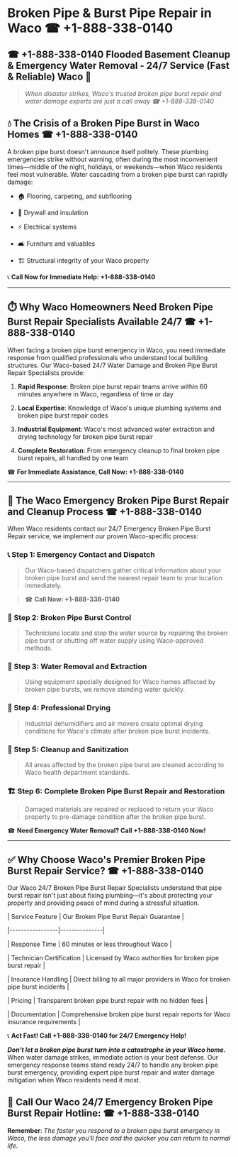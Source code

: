 # Broken Pipe & Burst Pipe Repair in Waco ☎ +1-888-338-0140  
## ☎ +1-888-338-0140 Flooded Basement Cleanup & Emergency Water Removal - 24/7 Service (Fast & Reliable) Waco 🚨  

> *When disaster strikes, Waco's trusted broken pipe burst repair and water damage experts are just a call away ☎ +1-888-338-0140*  

## 💧 The Crisis of a Broken Pipe Burst in Waco Homes ☎ +1-888-338-0140  

A broken pipe burst doesn't announce itself politely. These plumbing emergencies strike without warning, often during the most inconvenient times—middle of the night, holidays, or weekends—when Waco residents feel most vulnerable. Water cascading from a broken pipe burst can rapidly damage:  

* 🏠 Flooring, carpeting, and subflooring  
* 🧱 Drywall and insulation  
* ⚡ Electrical systems  
* 🛋️ Furniture and valuables  
* 🏗️ Structural integrity of your Waco property  

📞 **Call Now for Immediate Help: +1-888-338-0140**  

---  

## ⏱️ Why Waco Homeowners Need Broken Pipe Burst Repair Specialists Available 24/7 ☎ +1-888-338-0140  

When facing a broken pipe burst emergency in Waco, you need immediate response from qualified professionals who understand local building structures. Our Waco-based 24/7 Water Damage and Broken Pipe Burst Repair Specialists provide:  

1. **Rapid Response**: Broken pipe burst repair teams arrive within 60 minutes anywhere in Waco, regardless of time or day  
2. **Local Expertise**: Knowledge of Waco's unique plumbing systems and broken pipe burst repair codes  
3. **Industrial Equipment**: Waco's most advanced water extraction and drying technology for broken pipe burst repair  
4. **Complete Restoration**: From emergency cleanup to final broken pipe burst repairs, all handled by one team  

☎ **For Immediate Assistance, Call Now: +1-888-338-0140**  

---  

## 🔧 The Waco Emergency Broken Pipe Burst Repair and Cleanup Process ☎ +1-888-338-0140  

When Waco residents contact our 24/7 Emergency Broken Pipe Burst Repair service, we implement our proven Waco-specific process:  

### 📞 Step 1: Emergency Contact and Dispatch  
> Our Waco-based dispatchers gather critical information about your broken pipe burst and send the nearest repair team to your location immediately.  
> ☎ **Call Now: +1-888-338-0140**  

### 🚿 Step 2: Broken Pipe Burst Control  
> Technicians locate and stop the water source by repairing the broken pipe burst or shutting off water supply using Waco-approved methods.  

### 🌊 Step 3: Water Removal and Extraction  
> Using equipment specially designed for Waco homes affected by broken pipe bursts, we remove standing water quickly.  

### 💨 Step 4: Professional Drying  
> Industrial dehumidifiers and air movers create optimal drying conditions for Waco's climate after broken pipe burst incidents.  

### 🧼 Step 5: Cleanup and Sanitization  
> All areas affected by the broken pipe burst are cleaned according to Waco health department standards.  

### 🏗️ Step 6: Complete Broken Pipe Burst Repair and Restoration  
> Damaged materials are repaired or replaced to return your Waco property to pre-damage condition after the broken pipe burst.  

☎ **Need Emergency Water Removal? Call +1-888-338-0140 Now!**  

---  

## ✅ Why Choose Waco's Premier Broken Pipe Burst Repair Service? ☎ +1-888-338-0140  

Our Waco 24/7 Broken Pipe Burst Repair Specialists understand that pipe burst repair isn't just about fixing plumbing—it's about protecting your property and providing peace of mind during a stressful situation.  

| Service Feature | Our Broken Pipe Burst Repair Guarantee |  
|-----------------|---------------|  
| Response Time | 60 minutes or less throughout Waco |  
| Technician Certification | Licensed by Waco authorities for broken pipe burst repair |  
| Insurance Handling | Direct billing to all major providers in Waco for broken pipe burst incidents |  
| Pricing | Transparent broken pipe burst repair with no hidden fees |  
| Documentation | Comprehensive broken pipe burst repair reports for Waco insurance requirements |  

📞 **Act Fast! Call +1-888-338-0140 for 24/7 Emergency Help!**  

***Don't let a broken pipe burst turn into a catastrophe in your Waco home.*** When water damage strikes, immediate action is your best defense. Our emergency response teams stand ready 24/7 to handle any broken pipe burst emergency, providing expert pipe burst repair and water damage mitigation when Waco residents need it most.  

## 📱 Call Our Waco 24/7 Emergency Broken Pipe Burst Repair Hotline: ☎ +1-888-338-0140  

**Remember**: *The faster you respond to a broken pipe burst emergency in Waco, the less damage you'll face and the quicker you can return to normal life.*